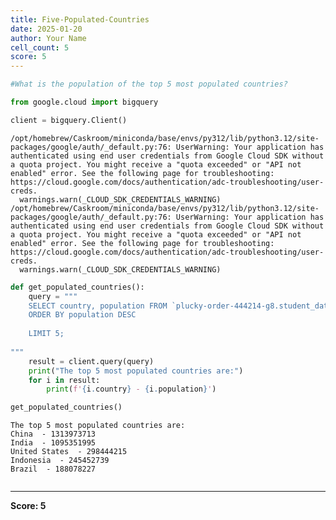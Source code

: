 ```yaml
---
title: Five-Populated-Countries
date: 2025-01-20
author: Your Name
cell_count: 5
score: 5
---
```


```python
#What is the population of the top 5 most populated countries?
```


```python
from google.cloud import bigquery
```


```python
client = bigquery.Client()
```

    /opt/homebrew/Caskroom/miniconda/base/envs/py312/lib/python3.12/site-packages/google/auth/_default.py:76: UserWarning: Your application has authenticated using end user credentials from Google Cloud SDK without a quota project. You might receive a "quota exceeded" or "API not enabled" error. See the following page for troubleshooting: https://cloud.google.com/docs/authentication/adc-troubleshooting/user-creds. 
      warnings.warn(_CLOUD_SDK_CREDENTIALS_WARNING)
    /opt/homebrew/Caskroom/miniconda/base/envs/py312/lib/python3.12/site-packages/google/auth/_default.py:76: UserWarning: Your application has authenticated using end user credentials from Google Cloud SDK without a quota project. You might receive a "quota exceeded" or "API not enabled" error. See the following page for troubleshooting: https://cloud.google.com/docs/authentication/adc-troubleshooting/user-creds. 
      warnings.warn(_CLOUD_SDK_CREDENTIALS_WARNING)



```python
def get_populated_countries():
    query = """
    SELECT country, population FROM `plucky-order-444214-g8.student_data.country_table`
    ORDER BY population DESC
    
    LIMIT 5;
    
"""
    result = client.query(query)
    print("The top 5 most populated countries are:")
    for i in result:
        print(f'{i.country} - {i.population}')

get_populated_countries()
```

    The top 5 most populated countries are:
    China  - 1313973713
    India  - 1095351995
    United States  - 298444215
    Indonesia  - 245452739
    Brazil  - 188078227



```python

```


---
**Score: 5**
